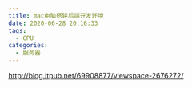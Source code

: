 ```yaml
---
title: mac电脑搭建后端开发环境
date: 2020-06-28 20:16:33
tags:
  - CPU
categories:
  - 服务器
---
```


http://blog.itpub.net/69908877/viewspace-2676272/